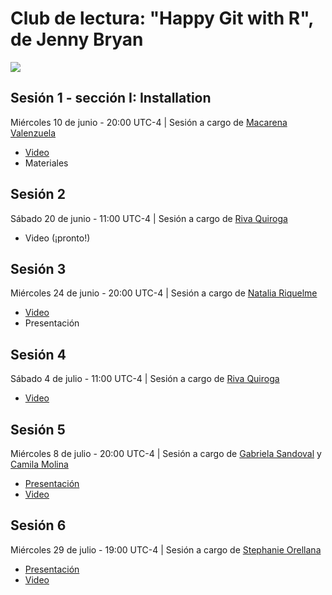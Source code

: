 # Club de lectura: "Happy Git with R", de Jenny Bryan
![](club-de-lectura.png)

## Sesión 1 - sección I: Installation
Miércoles 10 de junio - 20:00 UTC-4 | Sesión a cargo de [Macarena Valenzuela](https://twitter.com/macavalenzuela)

* [Video](https://vimeo.com/427950367)
* Materiales

## Sesión 2
Sábado 20 de junio - 11:00 UTC-4 | Sesión a cargo de [Riva Quiroga](https://twitter.com/rivaquiroga)

* Video (¡pronto!)

## Sesión 3
Miércoles 24 de junio - 20:00 UTC-4 | Sesión a cargo de [Natalia Riquelme](https://twitter.com/NatyRiquelmeS)

* [Video](https://vimeo.com/432356626)
* Presentación

## Sesión 4
Sábado 4 de julio - 11:00 UTC-4 | Sesión a cargo de [Riva Quiroga](https://twitter.com/rivaquiroga)

* [Video](https://vimeo.com/435508006)

## Sesión 5
Miércoles 8 de julio - 20:00 UTC-4 | Sesión a cargo de [Gabriela Sandoval](https://twitter.com/GabySandovalM) y [Camila Molina](https://twitter.com/calmolinafe)

* [Presentación](https://gabysandovalm.github.io/happy-git-r-sesion5/#1)
* [Video](https://vimeo.com/438011841)

## Sesión 6
Miércoles 29 de julio - 19:00 UTC-4 | Sesión a cargo de [Stephanie Orellana](https://twitter.com/sporella)

* [Presentación](https://sporella.github.io/clublectura6/#1)
* [Video](https://vimeo.com/443215971)

